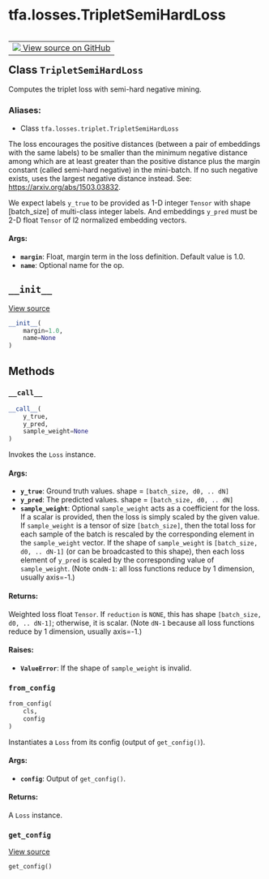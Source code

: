 <div itemscope itemtype="http://developers.google.com/ReferenceObject">
<meta itemprop="name" content="tfa.losses.TripletSemiHardLoss" />
<meta itemprop="path" content="Stable" />
<meta itemprop="property" content="__call__"/>
<meta itemprop="property" content="__init__"/>
<meta itemprop="property" content="from_config"/>
<meta itemprop="property" content="get_config"/>
</div>

# tfa.losses.TripletSemiHardLoss


<table class="tfo-notebook-buttons tfo-api" align="left">

<td>
  <a target="_blank" href="https://github.com/tensorflow/addons/tree/r0.5/tensorflow_addons/losses/triplet.py#L135-L167">
    <img src="https://www.tensorflow.org/images/GitHub-Mark-32px.png" />
    View source on GitHub
  </a>
</td></table>



## Class `TripletSemiHardLoss`

Computes the triplet loss with semi-hard negative mining.



### Aliases:

* Class `tfa.losses.triplet.TripletSemiHardLoss`


<!-- Placeholder for "Used in" -->

The loss encourages the positive distances (between a pair of embeddings
with the same labels) to be smaller than the minimum negative distance
among which are at least greater than the positive distance plus the
margin constant (called semi-hard negative) in the mini-batch.
If no such negative exists, uses the largest negative distance instead.
See: https://arxiv.org/abs/1503.03832.

We expect labels `y_true` to be provided as 1-D integer `Tensor` with shape
[batch_size] of multi-class integer labels. And embeddings `y_pred` must be
2-D float `Tensor` of l2 normalized embedding vectors.

#### Args:


* <b>`margin`</b>: Float, margin term in the loss definition. Default value is 1.0.
* <b>`name`</b>: Optional name for the op.

<h2 id="__init__"><code>__init__</code></h2>

<a target="_blank" href="https://github.com/tensorflow/addons/tree/r0.5/tensorflow_addons/losses/triplet.py#L154-L157">View source</a>

``` python
__init__(
    margin=1.0,
    name=None
)
```






## Methods

<h3 id="__call__"><code>__call__</code></h3>

``` python
__call__(
    y_true,
    y_pred,
    sample_weight=None
)
```

Invokes the `Loss` instance.


#### Args:


* <b>`y_true`</b>: Ground truth values. shape = `[batch_size, d0, .. dN]`
* <b>`y_pred`</b>: The predicted values. shape = `[batch_size, d0, .. dN]`
* <b>`sample_weight`</b>: Optional `sample_weight` acts as a
  coefficient for the loss. If a scalar is provided, then the loss is
  simply scaled by the given value. If `sample_weight` is a tensor of size
  `[batch_size]`, then the total loss for each sample of the batch is
  rescaled by the corresponding element in the `sample_weight` vector. If
  the shape of `sample_weight` is `[batch_size, d0, .. dN-1]` (or can be
  broadcasted to this shape), then each loss element of `y_pred` is scaled
  by the corresponding value of `sample_weight`. (Note on`dN-1`: all loss
  functions reduce by 1 dimension, usually axis=-1.)


#### Returns:

Weighted loss float `Tensor`. If `reduction` is `NONE`, this has
  shape `[batch_size, d0, .. dN-1]`; otherwise, it is scalar. (Note `dN-1`
  because all loss functions reduce by 1 dimension, usually axis=-1.)



#### Raises:


* <b>`ValueError`</b>: If the shape of `sample_weight` is invalid.

<h3 id="from_config"><code>from_config</code></h3>

``` python
from_config(
    cls,
    config
)
```

Instantiates a `Loss` from its config (output of `get_config()`).


#### Args:


* <b>`config`</b>: Output of `get_config()`.


#### Returns:

A `Loss` instance.


<h3 id="get_config"><code>get_config</code></h3>

<a target="_blank" href="https://github.com/tensorflow/addons/tree/r0.5/tensorflow_addons/losses/triplet.py#L162-L167">View source</a>

``` python
get_config()
```






